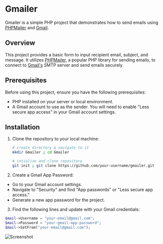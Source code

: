 # Gmailer

Gmailer is a simple PHP project that demonstrates how to send emails using [PHPMailer](https://github.com/PHPMailer/PHPMailer) and [Gmail](https://mail.google.com/mail/).

## Overview

This project provides a basic form to input recipient email, subject, and message. It utilizes [PHPMailer](https://github.com/PHPMailer/PHPMailer), a popular PHP library for sending emails, to connect to [Gmail's](https://mail.google.com/mail/) SMTP server and send emails securely.

## Prerequisites

Before using this project, ensure you have the following prerequisites:

- PHP installed on your server or local environment.
- A Gmail account to use as the sender. You will need to enable "Less secure app access" in your Gmail account settings.

## Installation

1. Clone the repository to your local machine:

   ```bash
   # create directory & navigate to it 
   mkdir Gmailer ; cd Gmailer
   
   # intialize and clone repository
   git init ; git clone https://github.com/your-username/gmailer.git


2.  Create a Gmail App Password:
- Go to your Gmail account settings.
- Navigate to "Security" and find "App passwords" or "Less secure app access."
- Generate a new app password for the project.

3.  Find the following lines and update with your Gmail credentials:

```php
$mail->Username = "your-email@gmail.com";
$mail->Password = "your-gmail-app-password";
$mail->SetFrom("your-email@gmail.com");
```
![Screenshot](https://raw.githubusercontent.com/sabeerbikba/gmailer/images/screenshot2.jpg)
